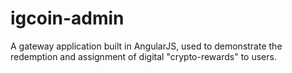 igcoin-admin
============

A gateway application built in AngularJS, used to demonstrate the redemption and assignment of digital "crypto-rewards" to users. 
